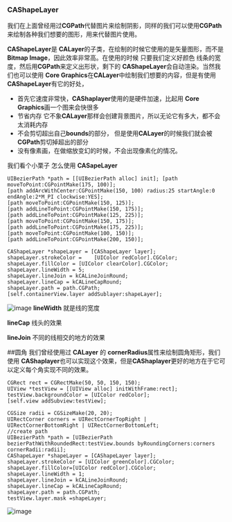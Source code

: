 ### CAShapeLayer
我们在上面曾经用过**CGPath**代替图片来绘制阴影，同样的我们可以使用**CGPath**来绘制各种我们想要的图形，用来代替图片使用。

**CAShapeLayer**是 **CALayer**的子类，在绘制的时候它使用的是矢量图形，而不是 **Bitmap Image**，因此效率非常高。在使用的时候 只要我们定义好颜色 线条的宽度，然后用**CGPath**来定义出形状，剩下的 **CAShapeLayer**会自动渲染。当然我们也可以使用 **Core Graphics**在**CALayer**中绘制我们想要的内容，但是有使用 **CAShapeLayer**有它的好处，

* 首先它速度非常快，**CAShaplayer**使用的是硬件加速，比起用 **Core Graphics**画一个图来会快很多
* 节省内存 它不象**CALayer**那样会创建背景图片，所以无论它有多大，都不会太消耗内存
* 不会剪切超出自己**bounds**的部分， 但是使用**CALayer**的时候我们就会被**CGPath**剪切掉超出的部分
* 没有像素画，在做缩放变幻的时候，不会出现像素化的情况。

我们看个小栗子 怎么使用 **CASapeLayer**

	UIBezierPath *path = [[UIBezierPath alloc] init]; [path moveToPoint:CGPointMake(175, 100)];
	[path addArcWithCenter:CGPointMake(150, 100) radius:25 startAngle:0 endAngle:2*M_PI clockwise:YES];	[path moveToPoint:CGPointMake(150, 125)];	[path addLineToPoint:CGPointMake(150, 175)]; 	[path addLineToPoint:CGPointMake(125, 225)];	[path moveToPoint:CGPointMake(150, 175)]; 
	[path addLineToPoint:CGPointMake(175, 225)];
	[path moveToPoint:CGPointMake(100, 150)];
	[path addLineToPoint:CGPointMake(200, 150)];	CAShapeLayer *shapeLayer = [CAShapeLayer layer]; 	shapeLayer.strokeColor = 	[UIColor redColor].CGColor; 	shapeLayer.fillColor = [UIColor clearColor].CGColor; 	shapeLayer.lineWidth = 5;	shapeLayer.lineJoin = kCALineJoinRound; 	shapeLayer.lineCap = kCALineCapRound; 		shapeLayer.path = path.CGPath;	[self.containerView.layer addSublayer:shapeLayer];


![image](http://sipdar.github.io/image/shaplayer1.png)**lineWidth** 就是线的宽度	
**lineCap** 线头的效果
**lineJoin** 不同的线相交的地方的效果
##圆角
我们曾经使用过 **CALayer** 的 **cornerRadius**属性来绘制圆角矩形，我们使用 **CAShaplayer**也可以实现这个效果，但是**CAShaplayer**更好的地方在于它可以定义每个角实现不同的效果。


	CGRect rect = CGRectMake(50, 50, 150, 150);
	UIView *testView = [[UIView alloc] initWithFrame:rect];
	testView.backgroundColor = [UIColor redColor];
	[self.view addSubview:testView];

	CGSize radii = CGSizeMake(20, 20);
	UIRectCorner corners = UIRectCornerTopRight |
	UIRectCornerBottomRight | UIRectCornerBottomLeft;
	//create path
	UIBezierPath *path = [UIBezierPath bezierPathWithRoundedRect:testView.bounds byRoundingCorners:corners cornerRadii:radii];
	CAShapeLayer *shapeLayer = [CAShapeLayer layer];
	shapeLayer.strokeColor = [UIColor greenColor].CGColor;
	shapeLayer.fillColor=[UIColor redColor].CGColor;
	shapeLayer.lineWidth = 1;
	shapeLayer.lineJoin = kCALineJoinRound;
	shapeLayer.lineCap = kCALineCapRound;
	shapeLayer.path = path.CGPath;
	testView.layer.mask =shapeLayer;
![image](http://sipdar.github.io/image/shaplayer2.png)

